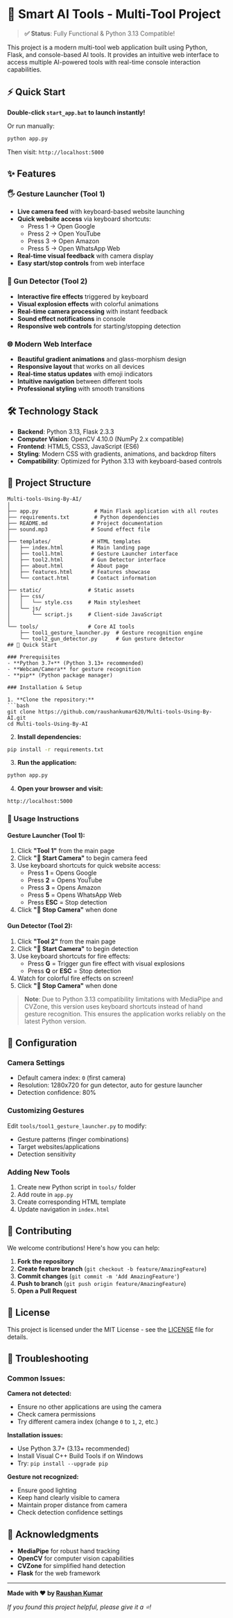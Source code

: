 
# 🚀 Smart AI Tools - Multi-Tool Project

> **✅ Status**: Fully Functional & Python 3.13 Compatible!

This project is a modern multi-tool web application built using Python, Flask, and console-based AI tools. It provides an intuitive web interface to access multiple AI-powered tools with real-time console interaction capabilities.

## ⚡ Quick Start

**Double-click `start_app.bat` to launch instantly!**

Or run manually:
```bash
python app.py
```
Then visit: `http://localhost:5000`

## ✨ Features

### 🖐️ Gesture Launcher (Tool 1)
- **Live camera feed** with keyboard-based website launching
- **Quick website access** via keyboard shortcuts:
  - Press 1 → Open Google
  - Press 2 → Open YouTube  
  - Press 3 → Open Amazon
  - Press 5 → Open WhatsApp Web
- **Real-time visual feedback** with camera display
- **Easy start/stop controls** from web interface

### 🔫 Gun Detector (Tool 2)
- **Interactive fire effects** triggered by keyboard
- **Visual explosion effects** with colorful animations
- **Real-time camera processing** with instant feedback
- **Sound effect notifications** in console
- **Responsive web controls** for starting/stopping detection

### 🌐 Modern Web Interface
- **Beautiful gradient animations** and glass-morphism design
- **Responsive layout** that works on all devices
- **Real-time status updates** with emoji indicators
- **Intuitive navigation** between different tools
- **Professional styling** with smooth transitions

## 🛠️ Technology Stack

- **Backend**: Python 3.13, Flask 2.3.3
- **Computer Vision**: OpenCV 4.10.0 (NumPy 2.x compatible)
- **Frontend**: HTML5, CSS3, JavaScript (ES6)
- **Styling**: Modern CSS with gradients, animations, and backdrop filters
- **Compatibility**: Optimized for Python 3.13 with keyboard-based controls

## 📁 Project Structure

```
Multi-tools-Using-By-AI/
│
├── app.py                  # Main Flask application with all routes
├── requirements.txt        # Python dependencies
├── README.md              # Project documentation
├── sound.mp3              # Sound effect file
│
├── templates/             # HTML templates
│   ├── index.html         # Main landing page
│   ├── tool1.html         # Gesture Launcher interface
│   ├── tool2.html         # Gun Detector interface  
│   ├── about.html         # About page
│   ├── features.html      # Features showcase
│   └── contact.html       # Contact information
│
├── static/               # Static assets
│   ├── css/
│   │   └── style.css     # Main stylesheet
│   └── js/
│       └── script.js     # Client-side JavaScript
│
└── tools/                # Core AI tools
    ├── tool1_gesture_launcher.py  # Gesture recognition engine
    └── tool2_gun_detector.py      # Gun gesture detector
## 🚀 Quick Start

### Prerequisites
- **Python 3.7+** (Python 3.13+ recommended)
- **Webcam/Camera** for gesture recognition
- **pip** (Python package manager)

### Installation & Setup

1. **Clone the repository:**
```bash
git clone https://github.com/raushankumar620/Multi-tools-Using-By-AI.git
cd Multi-tools-Using-By-AI
```

2. **Install dependencies:**
```bash
pip install -r requirements.txt
```

3. **Run the application:**
```bash
python app.py
```

4. **Open your browser and visit:**
```
http://localhost:5000
```

### 🎯 Usage Instructions

#### Gesture Launcher (Tool 1):
1. Click **"Tool 1"** from the main page
2. Click **"🚀 Start Camera"** to begin camera feed
3. Use keyboard shortcuts for quick website access:
   - Press **1** = Opens Google
   - Press **2** = Opens YouTube
   - Press **3** = Opens Amazon
   - Press **5** = Opens WhatsApp Web
   - Press **ESC** = Stop detection
4. Click **"🛑 Stop Camera"** when done

#### Gun Detector (Tool 2):
1. Click **"Tool 2"** from the main page  
2. Click **"🚀 Start Camera"** to begin detection
3. Use keyboard shortcuts for fire effects:
   - Press **G** = Trigger gun fire effect with visual explosions
   - Press **Q** or **ESC** = Stop detection
4. Watch for colorful fire effects on screen!
5. Click **"🛑 Stop Camera"** when done

> **Note**: Due to Python 3.13 compatibility limitations with MediaPipe and CVZone, this version uses keyboard shortcuts instead of hand gesture recognition. This ensures the application works reliably on the latest Python version.

## 🔧 Configuration

### Camera Settings
- Default camera index: `0` (first camera)
- Resolution: 1280x720 for gun detector, auto for gesture launcher
- Detection confidence: 80%

### Customizing Gestures
Edit `tools/tool1_gesture_launcher.py` to modify:
- Gesture patterns (finger combinations)
- Target websites/applications
- Detection sensitivity

### Adding New Tools
1. Create new Python script in `tools/` folder
2. Add route in `app.py`
3. Create corresponding HTML template
4. Update navigation in `index.html`

## 🤝 Contributing

We welcome contributions! Here's how you can help:

1. **Fork the repository**
2. **Create feature branch** (`git checkout -b feature/AmazingFeature`)
3. **Commit changes** (`git commit -m 'Add AmazingFeature'`)
4. **Push to branch** (`git push origin feature/AmazingFeature`)
5. **Open a Pull Request**

## 📝 License

This project is licensed under the MIT License - see the [LICENSE](LICENSE) file for details.

## 🐛 Troubleshooting

### Common Issues:

**Camera not detected:**
- Ensure no other applications are using the camera
- Check camera permissions
- Try different camera index (change `0` to `1`, `2`, etc.)

**Installation issues:**
- Use Python 3.7+ (3.13+ recommended)
- Install Visual C++ Build Tools if on Windows
- Try: `pip install --upgrade pip`

**Gesture not recognized:**
- Ensure good lighting
- Keep hand clearly visible to camera
- Maintain proper distance from camera
- Check detection confidence settings

## 🌟 Acknowledgments

- **MediaPipe** for robust hand tracking
- **OpenCV** for computer vision capabilities  
- **CVZone** for simplified hand detection
- **Flask** for the web framework

---

**Made with ❤️ by [Raushan Kumar](https://github.com/raushankumar620)**

*If you found this project helpful, please give it a ⭐!*
